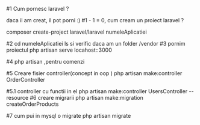 #1 Cum pornesc laravel ?

daca il am creat, il pot porni :)
#1 - 1 = 0, cum cream un proiect laravel ?

composer create-project laravel/laravel numeleAplicatiei

#2 cd numeleAplicatiei
ls si verific daca am un folder /vendor
#3 pornim proiectul
php artisan serve
locahost::3000

#4 php artisan ,pentru comenzi

#5 Creare fisier controller(concept in oop )
php artisan make:controller OrderController

#5.1 controller cu functii in el
php artisan make:controller UsersController --resource
#6 creare migrarii
php artisan make:migration createOrderProducts

#7 cum pui in mysql o migrate
php artisan migrate
